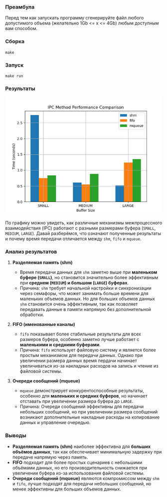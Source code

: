 ### Преамбула
Перед тем как запускать программу сгенерируйте файл любого допустимого объема (желательно 1Gb <= x <= 4Gb) любым доступным вам способом.

### Сборка

```
make
```

### Запуск

```
make run
```

### Результаты

![](pictures/ipc_performance.png)

По графику можно увидеть, как различные механизмы межпроцессного взаимодействия (IPC) работают с разными размерами буфера (`SMALL`, `MEDIUM`, `LARGE`). Давай разберёмся, что означают полученные результаты и почему время передачи отличается между `shm`, `fifo` и `mqueue`.

### Анализ результатов
1. **Разделяемая память (shm)**
   - Время передачи данных для `shm` заметно выше при **маленьком буфере (`SMALL`)**, но становится значительно более эффективным при **среднем (`MEDIUM`) и большом (`LARGE`) буферах**.
   - Причина: `shm` требует начальной настройки и синхронизации через семафоры, что может занимать больше времени для маленьких объемов данных. Но для больших объемов данных `shm` становится очень эффективным, так как позволяет передавать данные в памяти напрямую без дополнительной обработки.

2. **FIFO (именованные каналы)**
   - `fifo` показывает более стабильные результаты для всех размеров буфера, особенно заметно лучше работает с **маленькими и средними буферами**.
   - Причина: `fifo` использует файловую систему и является более простым механизмом для передачи данных. Однако при увеличении размера данных время пердачи начинает увеличиваться из-за накладных расходов на запись и чтение из файловой системы.

3. **Очереди сообщений (mqueue)**
   - `mqueue` демонстрирует конкурентоспособные результаты, особенно для **маленьких и средних буферов**, но начинает отставать при увеличении размера буфера до `LARGE`.
   - Причина: Очереди сообщений эффективны для передачи небольших сообщений, но при увеличении размера сообщений возникают дополнительные накладные расходы на копирование данных и управление очередью.

### Выводы
- **Разделяемая память (shm)** наиболее эффективна для **больших объёмов данных**, так как обеспечивает минимальную задержку при передаче напрямую через память.
- **FIFO** подходит для более простых сценариев с небольшими объёмами данных, но его производительность снижается при увеличении буфера из-за использования файловой системы.
- **Очереди сообщений (mqueue)** являются компромиссом между `shm` и `fifo`, лучше подходят для передачи небольших сообщений, но менее эффективны для больших объемов данных.

